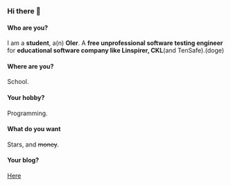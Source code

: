 ### Hi there 👋

#### Who are you?
I am a **student**, a(n) **OIer**.
A **free unprofessional software testing engineer** for **educational software company like Linspirer, CKL**(and TenSafe).(doge)

#### Where are you?
School.

#### Your hobby?
Programming.

#### What do you want
Stars, and ~~money~~.

#### Your blog?
[Here](https://f-unction.github.io/)
